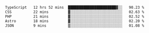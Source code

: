 <!--START_SECTION:waka-->

```txt
TypeScript   12 hrs 52 mins  ██████████████████████▓░░   90.23 %
CSS          22 mins         ▓░░░░░░░░░░░░░░░░░░░░░░░░   02.63 %
PHP          21 mins         ▓░░░░░░░░░░░░░░░░░░░░░░░░   02.52 %
Astro        18 mins         ▓░░░░░░░░░░░░░░░░░░░░░░░░   02.20 %
JSON         9 mins          ▒░░░░░░░░░░░░░░░░░░░░░░░░   01.08 %
```

<!--END_SECTION:waka-->
